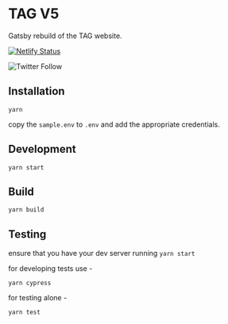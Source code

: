 # TAG V5

Gatsby rebuild of the TAG website.

[![Netlify Status](https://api.netlify.com/api/v1/badges/4dcee2e8-0ff5-4db4-9a96-ed82462bf64b/deploy-status)](https://app.netlify.com/sites/tagd8-gatsby/deploys)

![Twitter Follow](https://img.shields.io/twitter/follow/thirdandgrove.svg?label=Third%20%26%20Grove&style=social)

## Installation

```shell
yarn
```

copy the `sample.env` to `.env` and add the appropriate credentials.

## Development

```shell
yarn start
```

## Build

```shell
yarn build
```

## Testing

ensure that you have your dev server running `yarn start`

for developing tests use -

```shell
yarn cypress
```

for testing alone -

```shell
yarn test
```
